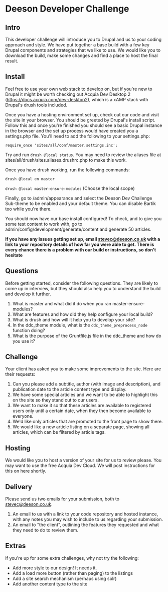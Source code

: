 # Deeson Developer Challenge

## Intro
This developer challenge will introduce you to Drupal and us to your coding approach and style.
We have put together a base build with a few key Drupal components and strategies that we like
to use. We would like you to download the build, make some changes and find a place to host the
final result.

## Install
Feel free to use your own web stack to develop on, but if you're new to Drupal it might be worth
checking out Acquia Dev Desktop 2 (https://docs.acquia.com/dev-desktop2), which is a xAMP stack
with Drupal's drush tools included.

Once you have a hosting environment set up, check out our code and visit the site in your browser.
You should be greeted by Drupal's install script. Follow this and once you're finished you should
see a basic Drupal instance in the browser and the set up process would have created you a settings.php
file. You'll need to add the following to your settings.php:

`require_once 'sites/all/conf/master.settings.inc';`

Try and run `drush @local status`. You may need to review the aliases file at
sites/all/drush/sites.aliases.drushrc.php to make this work.

Once you have drush working, run the following commands:

`drush @local en master`

`drush @local master-ensure-modules`
(Choose the local scope)

Finally, go to /admin/appearance and select the Deeson Dev Challenge Sub-theme to be enabled and your default theme.
You can disable Bartik too while you're there.

You should now have our base install configured! To check, and to give you some test content to
work with, go to admin/config/development/generate/content and generate 50 articles.

**If you have any issues getting set up, email stevec@deeson.co.uk with a link to your repository
details of how far you were able to get. There is every chance there is a problem with our build
or instructions, so don't hesitate**

## Questions
Before getting started, consider the following questions. They are likely to come up in interview,
but they should also help you to understand the build and develop it further.

1. What is master and what did it do when you ran master-ensure-modules?
2. What are features and how did they help configure your local build?
3. What is drush and how will it help you to develop your site?
4. In the ddc_theme module, what is the `ddc_theme_preprocess_node` function doing?
5. What is the purpose of the Gruntfile.js file in the ddc_theme and how do you use it?

## Challenge
Your client has asked you to make some improvements to the site. Here are their requests:

1. Can you please add a subtitle, author (with image and description), and publication date to the
article content type and display.
2. We have some special articles and we want to be able to highlight this on the site so they stand
out to our users.
3. We want to make it so that these articles are available to registered users only until a certain date, when they
then become available to everyone.
4. We'd like only articles that are promoted to the front page to show there.
5. We would like a new article listing on a separate page, showing all articles, which can be filtered by article
tags.

## Hosting
We would like you to host a version of your site for us to review please. You may want to use the free Acquia Dev Cloud.
We will post instructions for this on here shortly.

## Delivery
Please send us two emails for your submission, both to stevec@deeson.co.uk.

1. An email to us with a link to your code repository and hosted instance, with any notes you may wish to include to us
regarding your submission.
2. An email to "the client", outlining the features they requested and what they need to do to review them.

## Extras
If you're up for some extra challenges, why not try the following:

- Add more style to our design! It needs it.
- Add a load more button (rather than paging) to the listings
- Add a site search mechanism (perhaps using solr)
- Add another content type to the site
